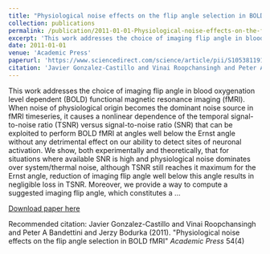 ```yaml
---
title: "Physiological noise effects on the flip angle selection in BOLD fMRI"
collection: publications
permalink: /publication/2011-01-01-Physiological-noise-effects-on-the-flip-angle-selection-in-BOLD-fMRI
excerpt: 'This work addresses the choice of imaging flip angle in blood oxygenation level dependent (BOLD) functional magnetic resonance imaging (fMRI). When noise of physiological origin becomes the dominant noise source in fMRI timeseries, it causes a nonlinear dependence of the temporal signal-to-noise ratio (TSNR) versus signal-to-noise ratio (SNR) that can be exploited to perform BOLD fMRI at angles well below the Ernst angle without any detrimental effect on our ability to detect sites of neuronal activation. We show, both experimentally and theoretically, that for situations where available SNR is high and physiological noise dominates over system/thermal noise, although TSNR still reaches it maximum for the Ernst angle, reduction of imaging flip angle well below this angle results in negligible loss in TSNR. Moreover, we provide a way to compute a suggested imaging flip angle, which constitutes a …'
date: 2011-01-01
venue: 'Academic Press'
paperurl: 'https://www.sciencedirect.com/science/article/pii/S1053811910014503'
citation: 'Javier Gonzalez-Castillo and Vinai Roopchansingh and Peter A Bandettini and Jerzy Bodurka (2011). &quot;Physiological noise effects on the flip angle selection in BOLD fMRI&quot; <i>Academic Press</i> 54(4)'
---
```

This work addresses the choice of imaging flip angle in blood oxygenation level dependent (BOLD) functional magnetic resonance imaging (fMRI). When noise of physiological origin becomes the dominant noise source in fMRI timeseries, it causes a nonlinear dependence of the temporal signal-to-noise ratio (TSNR) versus signal-to-noise ratio (SNR) that can be exploited to perform BOLD fMRI at angles well below the Ernst angle without any detrimental effect on our ability to detect sites of neuronal activation. We show, both experimentally and theoretically, that for situations where available SNR is high and physiological noise dominates over system/thermal noise, although TSNR still reaches it maximum for the Ernst angle, reduction of imaging flip angle well below this angle results in negligible loss in TSNR. Moreover, we provide a way to compute a suggested imaging flip angle, which constitutes a …

[Download paper here](https://www.sciencedirect.com/science/article/pii/S1053811910014503)

Recommended citation: Javier Gonzalez-Castillo and Vinai Roopchansingh and Peter A Bandettini and Jerzy Bodurka (2011). "Physiological noise effects on the flip angle selection in BOLD fMRI" <i>Academic Press</i> 54(4)